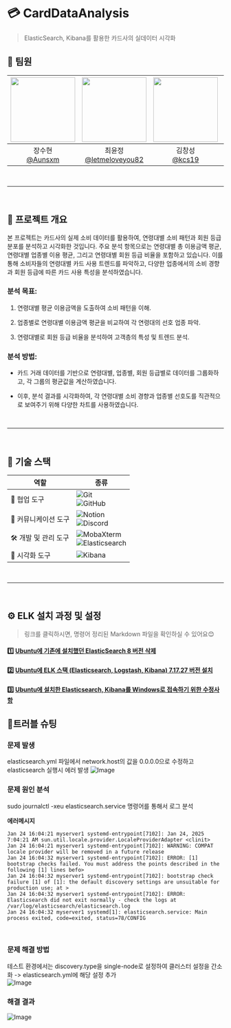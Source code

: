# 💳 CardDataAnalysis
> ElasticSearch, Kibana를 활용한 카드사의 실데이터 시각화

## 🤝 팀원
|<img src="https://avatars.githubusercontent.com/u/98368034?v=4" width="150" height="150"/>|<img src="https://avatars.githubusercontent.com/u/49242646?v=4" width="150" height="150"/>|<img src="https://avatars.githubusercontent.com/u/103468518?v=4" width="150" height="150"/>|<img src="https://avatars.githubusercontent.com/u/103871252?v=4" width="150" height="150"/>|
|:-:|:-:|:-:|:-:|
|장수현<br/>[@Aunsxm](https://github.com/Aunsxm)|최윤정<br/>[@letmeloveyou82](https://github.com/letmeloveyou82)|김창성<br/>[@kcs19](https://github.com/kcs19)|김우현<br/>[@woody6624](https://github.com/woody6624)|

<br>

---

<br>

## 📒 프로젝트 개요
본 프로젝트는 카드사의 실제 소비 데이터를 활용하여, 연령대별 소비 패턴과 회원 등급 분포를 분석하고 시각화한 것입니다. 주요 분석 항목으로는 연령대별 총 이용금액 평균, 연령대별 업종별 이용 평균, 그리고 연령대별 회원 등급 비율을 포함하고 있습니다. 이를 통해 소비자들의 연령대별 카드 사용 트렌드를 파악하고, 다양한 업종에서의 소비 경향과 회원 등급에 따른 카드 사용 특성을 분석하였습니다.

### **분석 목표**:
1. 연령대별 평균 이용금액을 도출하여 소비 패턴을 이해.

2. 업종별로 연령대별 이용금액 평균을 비교하여 각 연령대의 선호 업종 파악.
3. 연령대별로 회원 등급 비율을 분석하여 고객층의 특성 및 트렌드 분석.

### **분석 방법**:
- 카드 거래 데이터를 기반으로 연령대별, 업종별, 회원 등급별로 데이터를 그룹화하고, 각 그룹의 평균값을 계산하였습니다.

- 이후, 분석 결과를 시각화하여, 각 연령대별 소비 경향과 업종별 선호도를 직관적으로 보여주기 위해 다양한 차트를 사용하였습니다.

<br>

---

<br>

## 🔧 기술 스택

| **역할**            | **종류**                                                                                                              |
|----------------------|-----------------------------------------------------------------------------------------------------------------------|
| 🤝 협업 도구         | ![Git](https://img.shields.io/badge/git-%23F05033.svg?style=for-the-badge&logo=git&logoColor=white) <br> ![GitHub](https://img.shields.io/badge/github-%23121011.svg?style=for-the-badge&logo=github&logoColor=white) |
| 💬 커뮤니케이션 도구 | ![Notion](https://img.shields.io/badge/Notion-%23000000.svg?style=for-the-badge&logo=notion&logoColor=white)<br> ![Discord](https://img.shields.io/badge/Discord-%235865F2.svg?style=for-the-badge&logo=discord&logoColor=white)|
| 🛠️ 개발 및 관리 도구 | ![MobaXterm](https://img.shields.io/badge/mobaxterm-2C2E34.svg?style=for-the-badge&logo=mobaxterm&logoColor=white) <br> ![Elasticsearch](https://img.shields.io/badge/elasticsearch-%230377CC.svg?style=for-the-badge&logo=elasticsearch&logoColor=white)|
| :eyes: 시각화 도구 | ![Kibana](https://img.shields.io/badge/Kibana-E8478B.svg?&style=for-the-badge&logo=Kibana&logoColor=white)|

<br>

---

<br>

## ⚙️ ELK 설치 과정 및 설정
> 링크를 클릭하시면, 명령어 정리된 Markdown 파일을 확인하실 수 있어요😊
#### 1️⃣ [Ubuntu에 기존에 설치했던 ElasticSearch 8 버전 삭제](1.%20Uninstall-ElasticSearch-8-from-Ubuntu.md)
#### 2️⃣ [Ubuntu에 ELK 스택 (Elasticsearch, Logstash, Kibana) 7.17.27 버전 설치](2.%20Install-ELK-7.17.27-on-Ubuntu.md)
#### 3️⃣ [Ubuntu에 설치한 Elasticsearch, Kibana를 Windows로 접속하기 위한 수정사항](3.%20Configure-Elasticsearch-Kibana-Access-from-Windows.md)

## 🌠트러블 슈팅
### 문제 발생 
elasticsearch.yml 파일에서 network.host의 값을 0.0.0.0으로 수정하고 elasticsearch 실행시 에러 발생
![Image](https://github.com/user-attachments/assets/6d2b5c7d-a43d-4dd8-b1db-f71ab0e0ce9a)

### 문제 원인 분석
sudo journalctl -xeu elasticsearch.service 명령어를 통해서 로그 분석
<br>

**에러메시지** 
``` 
Jan 24 16:04:21 myserver1 systemd-entrypoint[7102]: Jan 24, 2025 7:04:21 AM sun.util.locale.provider.LocaleProviderAdapter <clinit>
Jan 24 16:04:21 myserver1 systemd-entrypoint[7102]: WARNING: COMPAT locale provider will be removed in a future release
Jan 24 16:04:32 myserver1 systemd-entrypoint[7102]: ERROR: [1] bootstrap checks failed. You must address the points described in the following [1] lines befo>
Jan 24 16:04:32 myserver1 systemd-entrypoint[7102]: bootstrap check failure [1] of [1]: the default discovery settings are unsuitable for production use; at >
Jan 24 16:04:32 myserver1 systemd-entrypoint[7102]: ERROR: Elasticsearch did not exit normally - check the logs at /var/log/elasticsearch/elasticsearch.log
Jan 24 16:04:32 myserver1 systemd[1]: elasticsearch.service: Main process exited, code=exited, status=78/CONFIG
```
<br> 


### 문제 해결 방법
테스트 환경에서는 discovery.type을 single-node로 설정하여 클러스터 설정을 간소화 -> elasticsearch.yml에 해당 설정 추가
<br>
![Image](https://github.com/user-attachments/assets/be709eb0-c49d-450a-8727-28372d90c4c5)

### 해결 결과
![Image](https://github.com/user-attachments/assets/df315d16-7b8f-4f8a-b58b-921f3a00d444)
